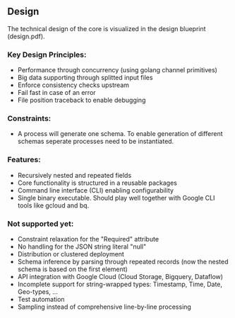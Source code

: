 ## Design

The technical design of the core is visualized in the design blueprint (design.pdf).

### Key Design Principles:
- Performance through concurrency (using golang channel primitives)
- Big data supporting through splitted input files
- Enforce consistency checks upstream
- Fail fast in case of an error
- File position traceback to enable debugging

### Constraints:
- A process will generate one schema. To enable generation of different schemas seperate processes need to be instantiated.

### Features:
- Recursively nested and repeated fields
- Core functionality is structured in a reusable packages
- Command line interface (CLI) enabling configurability
- Single binary executable. Should play well together with Google CLI tools like gcloud and bq.


### Not supported yet:
- Constraint relaxation for the "Required" attribute 
- No handling for the JSON string literal "null"
- Distribution or clustered deployment
- Schema inference by parsing through repeated records (now the nested schema is based on the first element)
- API integration with Google Cloud (Cloud Storage, Bigquery, Dataflow)
- Incomplete support for string-wrapped types: Timestamp, Time, Date, Geo-types, ...
- Test automation 
- Sampling instead of comprehensive line-by-line processing
